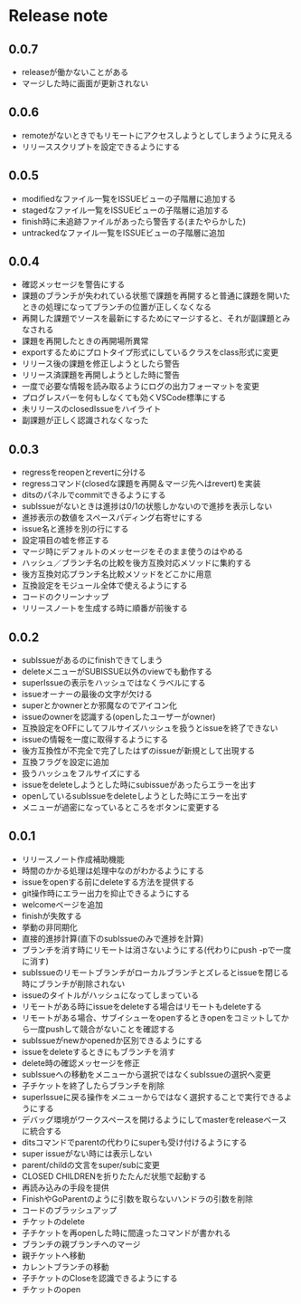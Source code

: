 # Release note

## 0.0.7
* releaseが働かないことがある
* マージした時に画面が更新されない
## 0.0.6
* remoteがないときでもリモートにアクセスしようとしてしまうように見える
* リリーススクリプトを設定できるようにする
## 0.0.5
* modifiedなファイル一覧をISSUEビューの子階層に追加する
* stagedなファイル一覧をISSUEビューの子階層に追加する
* finish時に未追跡ファイルがあったら警告する(またやらかした)
* untrackedなファイル一覧をISSUEビューの子階層に追加
## 0.0.4
* 確認メッセージを警告にする
* 課題のブランチが失われている状態で課題を再開すると普通に課題を開いたときの処理になってブランチの位置が正しくなくなる
* 再開した課題でソースを最新にするためにマージすると、それが副課題とみなされる
* 課題を再開したときの再開場所異常
* exportするためにプロトタイプ形式にしているクラスをclass形式に変更
* リリース後の課題を修正しようとしたら警告
* リリース済課題を再開しようとした時に警告
* 一度で必要な情報を読み取るようにログの出力フォーマットを変更
* プログレスバーを何もしなくても効くVSCode標準にする
* 未リリースのclosedIssueをハイライト
* 副課題が正しく認識されなくなった
## 0.0.3
* regressをreopenとrevertに分ける
* regressコマンド(closedな課題を再開＆マージ先へはrevert)を実装
* ditsのパネルでcommitできるようにする
* subIssueがないときは進捗は0/1の状態しかないので進捗を表示しない
* 進捗表示の数値をスペースパディング右寄せにする
* issue名と進捗を別の行にする
* 設定項目の嘘を修正する
* マージ時にデフォルトのメッセージをそのまま使うのはやめる
* ハッシュ／ブランチ名の比較を後方互換対応メソッドに集約する
* 後方互換対応ブランチ名比較メソッドをどこかに用意
* 互換設定をモジュール全体で使えるようにする
* コードのクリーンナップ
* リリースノートを生成する時に順番が前後する
## 0.0.2
* subIssueがあるのにfinishできてしまう
* deleteメニューがSUBISSUE以外のviewでも動作する
* superIssueの表示をハッシュではなくラベルにする
* issueオーナーの最後の文字が欠ける
* superとかownerとか邪魔なのでアイコン化
* issueのownerを認識する(openしたユーザーがowner)
* 互換設定をOFFにしてフルサイズハッシュを扱うとissueを終了できない
* issueの情報を一度に取得するようにする
* 後方互換性が不完全で完了したはずのissueが新規として出現する
* 互換フラグを設定に追加
* 扱うハッシュをフルサイズにする
* issueをdeleteしようとした時にsubissueがあったらエラーを出す
* openしているsubIssueをdeleteしようとした時にエラーを出す
* メニューが過密になっているところをボタンに変更する
## 0.0.1
* リリースノート作成補助機能
* 時間のかかる処理は処理中なのがわかるようにする
* issueをopenする前にdeleteする方法を提供する
* git操作時にエラー出力を抑止できるようにする
* welcomeページを追加
* finishが失敗する
* 挙動の非同期化
* 直接的進捗計算(直下のsubIssueのみで進捗を計算)
* ブランチを消す時にリモートは消さないようにする(代わりにpush -pで一度に消す)
* subIssueのリモートブランチがローカルブランチとズレるとissueを閉じる時にブランチが削除されない
* issueのタイトルがハッシュになってしまっている
* リモートがある時にissueをdeleteする場合はリモートもdeleteする
* リモートがある場合、サブイシューをopenするときopenをコミットしてから一度pushして競合がないことを確認する
* subIssueがnewかopenedか区別できるようにする
* issueをdeleteするときにもブランチを消す
* delete時の確認メッセージを修正
* subIssueへの移動をメニューから選択ではなくsubIssueの選択へ変更
* 子チケットを終了したらブランチを削除
* superIssueに戻る操作をメニューからではなく選択することで実行できるようにする
* デバッグ環境がワークスペースを開けるようにしてmasterをreleaseベースに統合する
* ditsコマンドでparentの代わりにsuperも受け付けるようにする
* super issueがない時には表示しない
* parent/childの文言をsuper/subに変更
* CLOSED CHILDRENを折りたたんだ状態で起動する
* 再読み込みの手段を提供
* FinishやGoParentのように引数を取らないハンドラの引数を削除
* コードのブラッシュアップ
* チケットのdelete
* 子チケットを再openした時に間違ったコマンドが書かれる
* ブランチの親ブランチへのマージ
* 親チケットへ移動
* カレントブランチの移動
* 子チケットのCloseを認識できるようにする
* チケットのopen
